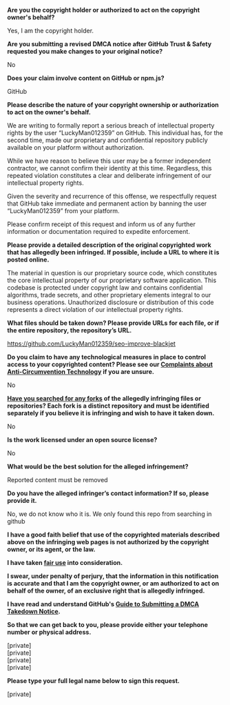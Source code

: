 **Are you the copyright holder or authorized to act on the copyright owner's behalf?**

Yes, I am the copyright holder.

**Are you submitting a revised DMCA notice after GitHub Trust & Safety requested you make changes to your original notice?**

No

**Does your claim involve content on GitHub or npm.js?**

GitHub

**Please describe the nature of your copyright ownership or authorization to act on the owner's behalf.**

We are writing to formally report a serious breach of intellectual property rights by the user “LuckyMan012359” on GitHub. This individual has, for the second time, made our proprietary and confidential repository publicly available on your platform without authorization.

While we have reason to believe this user may be a former independent contractor, we cannot confirm their identity at this time. Regardless, this repeated violation constitutes a clear and deliberate infringement of our intellectual property rights.

Given the severity and recurrence of this offense, we respectfully request that GitHub take immediate and permanent action by banning the user “LuckyMan012359” from your platform.

Please confirm receipt of this request and inform us of any further information or documentation required to expedite enforcement.

**Please provide a detailed description of the original copyrighted work that has allegedly been infringed. If possible, include a URL to where it is posted online.**

The material in question is our proprietary source code, which constitutes the core intellectual property of our proprietary software application. This codebase is protected under copyright law and contains confidential algorithms, trade secrets, and other proprietary elements integral to our business operations. Unauthorized disclosure or distribution of this code represents a direct violation of our intellectual property rights.

**What files should be taken down? Please provide URLs for each file, or if the entire repository, the repository’s URL.**

https://github.com/LuckyMan012359/seo-improve-blackjet

**Do you claim to have any technological measures in place to control access to your copyrighted content? Please see our <a href="https://docs.github.com/articles/guide-to-submitting-a-dmca-takedown-notice#complaints-about-anti-circumvention-technology">Complaints about Anti-Circumvention Technology</a> if you are unsure.**

No

**<a href="https://docs.github.com/articles/dmca-takedown-policy#b-what-about-forks-or-whats-a-fork">Have you searched for any forks</a> of the allegedly infringing files or repositories? Each fork is a distinct repository and must be identified separately if you believe it is infringing and wish to have it taken down.**

No

**Is the work licensed under an open source license?**

No

**What would be the best solution for the alleged infringement?**

Reported content must be removed

**Do you have the alleged infringer’s contact information? If so, please provide it.**

No, we do not know who it is. We only found this repo from searching in github

**I have a good faith belief that use of the copyrighted materials described above on the infringing web pages is not authorized by the copyright owner, or its agent, or the law.**

**I have taken <a href="https://www.lumendatabase.org/topics/22">fair use</a> into consideration.**

**I swear, under penalty of perjury, that the information in this notification is accurate and that I am the copyright owner, or am authorized to act on behalf of the owner, of an exclusive right that is allegedly infringed.**

**I have read and understand GitHub's <a href="https://docs.github.com/articles/guide-to-submitting-a-dmca-takedown-notice/">Guide to Submitting a DMCA Takedown Notice</a>.**

**So that we can get back to you, please provide either your telephone number or physical address.**

[private]  
[private]  
[private]  
[private]  

**Please type your full legal name below to sign this request.**

[private]  
